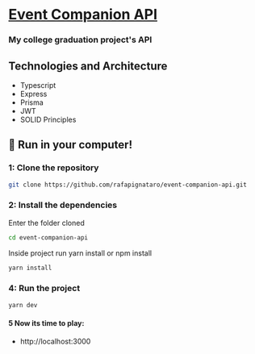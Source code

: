 <br />
<a href="">
  <h1>Event Companion API</h1>
</a>
<h3>My college graduation project's API</h3>

## Technologies and Architecture
- Typescript
- Express
- Prisma
- JWT
- SOLID Principles

## :rocket: Run in your computer!

### 1: Clone the repository

```sh
git clone https://github.com/rafapignataro/event-companion-api.git
```

### 2: Install the dependencies
Enter the folder cloned

```sh
cd event-companion-api
```

Inside project run yarn install or npm install
```sh
yarn install
```

### 4: Run the project

```sh
yarn dev
```

#### 5 Now its time to play: 
- http://localhost:3000

